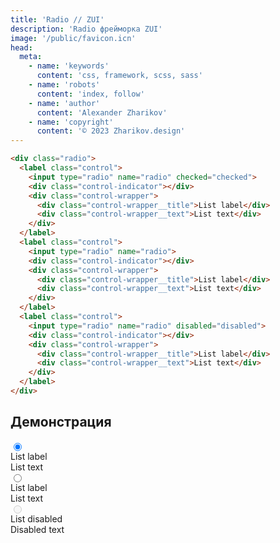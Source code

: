 ```yaml
---
title: 'Radio // ZUI'
description: 'Radio фрейморка ZUI'
image: '/public/favicon.icn'
head:
  meta:
    - name: 'keywords'
      content: 'css, framework, scss, sass'
    - name: 'robots'
      content: 'index, follow'
    - name: 'author'
      content: 'Alexander Zharikov'
    - name: 'copyright'
      content: '© 2023 Zharikov.design'
---
```


```html
<div class="radio">
  <label class="control">
    <input type="radio" name="radio" checked="checked">
    <div class="control-indicator"></div>
    <div class="control-wrapper">
      <div class="control-wrapper__title">List label</div>
      <div class="control-wrapper__text">List text</div>
    </div>
  </label>
  <label class="control">
    <input type="radio" name="radio">
    <div class="control-indicator"></div>
    <div class="control-wrapper">
      <div class="control-wrapper__title">List label</div>
      <div class="control-wrapper__text">List text</div>
    </div>
  </label>
  <label class="control">
    <input type="radio" name="radio" disabled="disabled">
    <div class="control-indicator"></div>
    <div class="control-wrapper">
      <div class="control-wrapper__title">List label</div>
      <div class="control-wrapper__text">List text</div>
    </div>
  </label>
</div>
```

## Демонстрация
<div class="radio">
  <label class="control">
    <input type="radio" name="radio" checked="checked">
    <div class="control-indicator"></div>
    <div class="control-wrapper">
      <div class="control-wrapper__title">List label</div>
      <div class="control-wrapper__text">List text</div>
    </div>
  </label>
  <label class="control">
    <input type="radio" name="radio">
    <div class="control-indicator"></div>
    <div class="control-wrapper">
      <div class="control-wrapper__title">List label</div>
      <div class="control-wrapper__text">List text</div>
    </div>
  </label>
  <label class="control">
    <input type="radio" name="radio" disabled="disabled">
    <div class="control-indicator"></div>
    <div class="control-wrapper">
      <div class="control-wrapper__title">List disabled</div>
      <div class="control-wrapper__text">Disabled text</div>
    </div>
  </label>
</div>